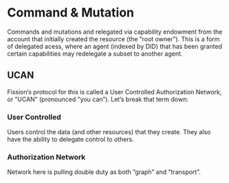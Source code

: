 # Command & Mutation

Commands and mutations and relegated via capability endowment from the account that initially created the resource \(the ”root owner”\). This is a form of delegated acess, where an agent \(indexed by DID\) that has been granted certain capabilities may redelegate a subset to another agent.

## UCAN

Fission‘s protocol for this is called a User Controlled Authorization Network, or ”UCAN” \(pronounced ”you can”\). Let’s break that term down:

### User Controlled

Users control the data \(and other resources\) that they create. They also have the ability to delegate control to others.

### Authorization Network

Network here is pulling double duty as both ”graph” and ”transport”.


